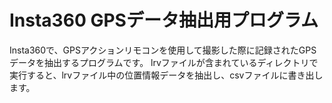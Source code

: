 # Insta360 GPSデータ抽出用プログラム

Insta360で、GPSアクションリモコンを使用して撮影した際に記録されたGPSデータを抽出するプログラムです。
lrvファイルが含まれているディレクトリで実行すると、lrvファイル中の位置情報データを抽出し、csvファイルに書き出します。
